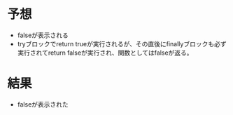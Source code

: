# 予想

- falseが表示される
- tryブロックでreturn trueが実行されるが、その直後にfinallyブロックも必ず実行されてreturn falseが実行され、関数としてはfalseが返る。

# 結果

- falseが表示された
